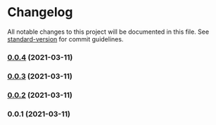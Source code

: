 # Changelog

All notable changes to this project will be documented in this file. See [standard-version](https://github.com/conventional-changelog/standard-version) for commit guidelines.

### [0.0.4](https://github.com/scipe/sqlcommenter-sequelize/compare/v0.0.3...v0.0.4) (2021-03-11)

### [0.0.3](https://github.com/scipe/sqlcommenter-sequelize/compare/v0.0.2...v0.0.3) (2021-03-11)

### [0.0.2](https://github.com/scipe/sqlcommenter-sequelize/compare/v0.0.1...v0.0.2) (2021-03-11)

### 0.0.1 (2021-03-11)
